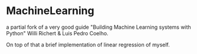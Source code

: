 # MachineLearning
a partial fork of a very good guide "Building Machine Learning systems with Python" Willi Richert & Luis Pedro Coelho.

On top of that a brief implementation of linear regression of myself.
